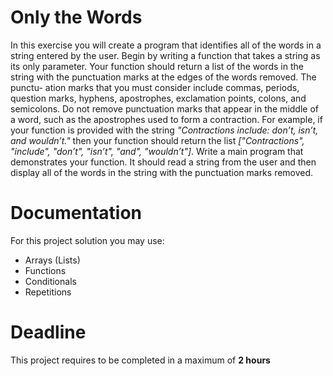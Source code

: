 # Only the Words

In this exercise you will create a program that identifies all of the words in a string entered by the user. Begin by writing a function that takes a string as its only parameter. Your function should return a list of the words in the string with the punctuation marks at the edges of the words removed. The punctu- ation marks that you must consider include commas, periods, question marks, hyphens, apostrophes, exclamation points, colons, and semicolons. Do not remove punctuation marks that appear in the middle of a word, such as the apostrophes used to form a contraction. 
For example, if your function is provided with the string *"Contractions include: don’t, isn’t, and wouldn’t."* then your function should return the list *["Contractions", "include", "don’t", "isn’t", "and", "wouldn’t"]*.
Write a main program that demonstrates your function. 
It should read a string from the user and then display all of the words in the string with the punctuation marks removed.

# Documentation

For this project solution you may use:

- Arrays (Lists)
- Functions
- Conditionals
- Repetitions

# Deadline

This project requires to be completed in a maximum of **2 hours**
